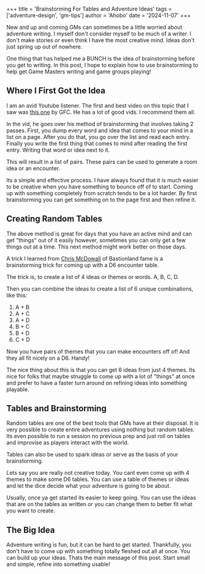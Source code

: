 +++
title = 'Brainstorming For Tables and Adventure Ideas'
tags = ['adventure-design', 'gm-tips']
author = 'Ahobo'
date = '2024-11-07'
+++

New and up and coming GMs can sometimes be a little worried about adventure writing.
I myself don't consider myself to be much of a writer. I don't make stories or even think
I have the most creative mind. Ideas don't just spring up out of nowhere. 

One thing that has helped me a BUNCH is the idea of brainstorming before you get to writing.
In this post, I hope to explain how to use brainstorming to help get Game Masters writing
and game groups playing!

## Where I First Got the Idea

I am an avid Youtube listener. The first and best video on this topic that I saw was 
[this one](https://youtu.be/5p3b07kxTGw?si=wkX2Wo1hPmlFgwBP) by GFC. He has a lot of good
vids. I recommend them all. 

In the vid, he goes over his method of brainstorming that involves taking 2 passes. First, you
dump every word and idea that comes to your mind in a list on a page. After you do that, you go over
the list and read each entry. Finally you write the first thing that comes to mind after reading the first
entry. Writing that word or idea next to it. 

This will result in a list of pairs. These pairs can be used to generate a room idea or an encounter. 

Its a simple and effective process. I have always found that it is much easier to be creative when
you have something to bounce off of to start. Coming up with something completely from scratch tends to
be a lot harder. By first brainstorming you can get something on to the page first and then refine it.

## Creating Random Tables

The above method is great for days that you have an active mind and can get "things" out of it
easily however, sometimes you can only get a few things out at a time. This next method might
work better on those days.

A trick I learned from [Chris McDowall](https://www.bastionland.com/) of Bastionland fame is a
brainstorming trick for coming up with a D6 encounter table.

The trick is, to create a list of 4 ideas or themes or words. A, B, C, D.

Then you can combine the ideas to create a list of 6 unique combinations, like this:

1. A + B
2. A + C
3. A + D
4. B + C
5. B + D
6. C + D

Now you have pairs of themes that you can make encounters off of! And they all fit nicely on a
D6. Handy!

The nice thing about this is that you can get 6 ideas from just 4 themes. Its nice for folks that
maybe struggle to come up with a lot of "things" at once and prefer to have a faster turn around
on refining ideas into something playable.

## Tables and Brainstorming

Random tables are one of the best tools that GMs have at their disposal. It is very possible to create
entire adventures using nothing but random tables. Its even possible to run a session no previous
prep and just roll on tables and improvise as players interact with the world.

Tables can also be used to spark ideas or serve as the basis of your brainstorming.

Lets say you are really not creative today. You cant even come up with 4 themes to make some
D6 tables. You can use a table of themes or ideas and let the dice decide what your adventure is going
to be about.

Usually, once ya get started its easier to keep going. You can use the ideas that are on the tables
as written or you can change them to better fit what you want to create.

## The Big Idea

Adventure writing is fun, but it can be hard to get started. Thankfully, you don't have to come
up with something totally fleshed out all at once. You can build up your ideas. Thats the main message
of this post. Start small and simple, refine into something usable! 